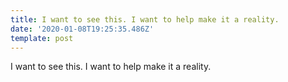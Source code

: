 ```yaml
---
title: I want to see this. I want to help make it a reality.
date: '2020-01-08T19:25:35.486Z'
template: post
---
```

I want to see this. I want to help make it a reality.
